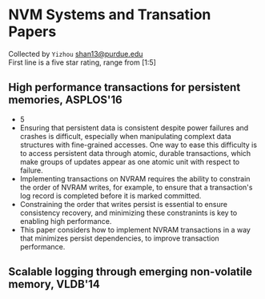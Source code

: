# NVM Systems and Transation Papers
Collected by `Yizhou` <shan13@purdue.edu>  
First line is a five star rating, range from [1:5]

## High performance transactions for persistent memories, ASPLOS'16
- 5
- Ensuring that persistent data is consistent despite power failures and
crashes is difficult, especially when manipulating complext data structures
with fine-grained accesses. One way to ease this difficulty is to access
persistent data through atomic, durable transactions, which make groups
of updates appear as one atomic unit with respect to failure.
- Implementing transactions on NVRAM requires the ability to constrain the
order of NVRAM writes, for example, to ensure that a transaction's log record
is completed before it is marked committed.
- Constraining the order that writes persist is essential to ensure consistency
recovery, and minimizing these constranints is key to enabling high performance.
- This paper considers how to implement NVRAM transactions in a way that minimizes
persist dependencies, to improve transaction performance.

## Scalable logging through emerging non-volatile memory, VLDB'14
